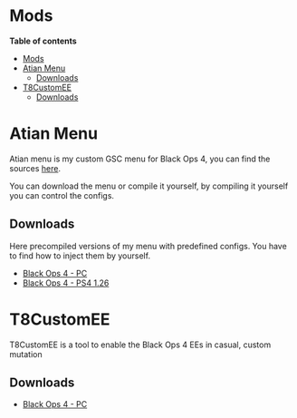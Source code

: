 # Mods

**Table of contents**

- [Mods](#mods)
- [Atian Menu](#atian-menu)
  - [Downloads](#downloads)
- [T8CustomEE](#t8customee)
  - [Downloads](#downloads-1)


# Atian Menu

Atian menu is my custom GSC menu for Black Ops 4, you can find the sources [here](https://github.com/ate47/t8-atian-menu).

You can download the menu or compile it yourself, by compiling it yourself you can control the configs.

## Downloads

Here precompiled versions of my menu with predefined configs. You have to find how to inject them by yourself.

- [Black Ops 4 - PC](https://github.com/ate47/t8-atian-menu/releases/latest/download/atianmenu_pc.gscc)
- [Black Ops 4 - PS4 1.26](https://github.com/ate47/t8-atian-menu/releases/latest/download/atianmenu_ps4.gscc)

# T8CustomEE

T8CustomEE is a tool to enable the Black Ops 4 EEs in casual, custom mutation

## Downloads

- [Black Ops 4 - PC](https://github.com/ate47/t8-custom-ee/releases/latest/download/T8CustomEE.exe)


